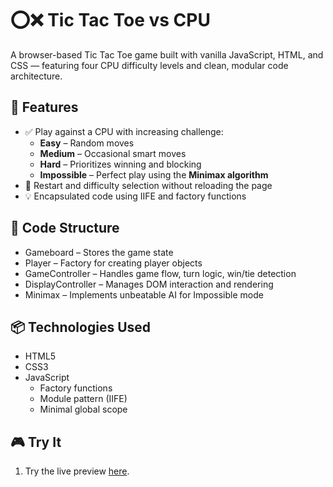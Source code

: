 # ⭕❌ Tic Tac Toe vs CPU

A browser-based Tic Tac Toe game built with vanilla JavaScript, HTML, and CSS — featuring four CPU difficulty levels and clean, modular code architecture.

## 🧠 Features

- ✅ Play against a CPU with increasing challenge:
  - **Easy** – Random moves
  - **Medium** – Occasional smart moves
  - **Hard** – Prioritizes winning and blocking
  - **Impossible** – Perfect play using the **Minimax algorithm**
- 🔁 Restart and difficulty selection without reloading the page
- 💡 Encapsulated code using IIFE and factory functions

## 🧩 Code Structure

- Gameboard – Stores the game state
- Player – Factory for creating player objects
- GameController – Handles game flow, turn logic, win/tie detection
- DisplayController – Manages DOM interaction and rendering
- Minimax – Implements unbeatable AI for Impossible mode

## 📦 Technologies Used

- HTML5
- CSS3
- JavaScript
  - Factory functions
  - Module pattern (IIFE)
  - Minimal global scope

## 🎮 Try It

1. Try the live preview [here]().
